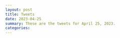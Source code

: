```yaml
---
layout: post
title: Tweets
date: 2023-04-25
summary: These are the tweets for April 25, 2023.
categories:
---
```


